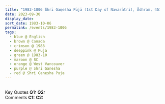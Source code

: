 ```yaml
---
title: "1983-1006 Śhrī Gaṇeśha Pūjā (1st Day of Navarātri), Āśhram, 4518 Woodgreen Drive, West Vancouver, BC, Canada"
date: 2023-09-30
display_date: 
sort_date: 1983-10-06
permalink: /events/1983-1006
tags:
  - blue @ English
  - brown @ Canada
  - crimson @ 1983
  - deeppink @ Puja
  - green @ 1983-10
  - maroon @ BC
  - orange @ West Vancouver
  - purple @ Shri Ganesha
  - red @ Shri Ganesha Puja
---
```


<br>

<wave-list>
  <list-title color="DarkSeaGreen" width="55">Key Quotes</list-title>
  <list-item color="BlanchedAlmond" width="280"><b>Q1:</b> <i></i></list-item>
  <list-item color="Lavender" width="280"><b>Q2:</b> <i></i></list-item>
</wave-list>

<br>

<wave-list>
  <list-title color="DarkSeaGreen" width="55">Comments</list-title>
  <list-item color="BlanchedAlmond" width="280"><b>C1:</b> <i></i></list-item>
  <list-item color="Lavender" width="280"><b>C2:</b> <i></i></list-item>
</wave-list>